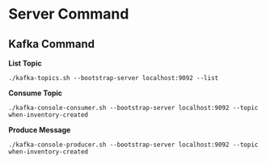 # Server Command 

## Kafka Command


**List Topic**
```
./kafka-topics.sh --bootstrap-server localhost:9092 --list
```

**Consume Topic**
```
./kafka-console-consumer.sh --bootstrap-server localhost:9092 --topic when-inventory-created
```

**Produce Message**
```
./kafka-console-producer.sh --bootstrap-server localhost:9092 --topic when-inventory-created
```
